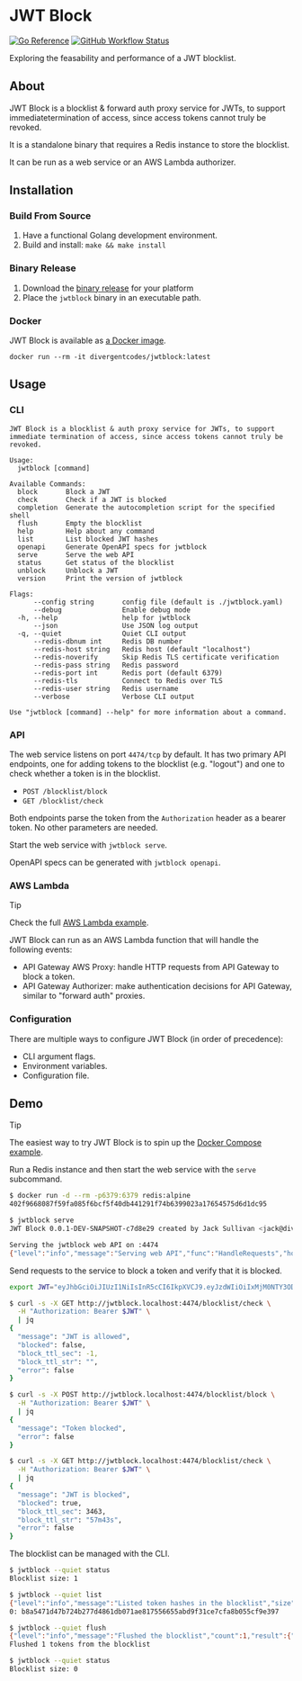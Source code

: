 # JWT Block

[![Go Reference](https://pkg.go.dev/badge/github.com/divergentcodes/jwtblock.svg)](https://pkg.go.dev/github.com/divergentcodes/jwtblock)
[![GitHub Workflow Status](https://img.shields.io/github/actions/workflow/status/DivergentCodes/jwtblock/release.yaml?style=flat-square)](https://github.com/DivergentCodes/jwtblock/actions?query=workflow%3Arelease)

Exploring the feasability and performance of a JWT blocklist.

## About

JWT Block is a blocklist & forward auth proxy service for JWTs, to support
immediatetermination of access, since access tokens cannot truly be revoked.

It is a standalone binary that requires a Redis instance to store the blocklist.

It can be run as a web service or an AWS Lambda authorizer.

## Installation

### Build From Source

1. Have a functional Golang development environment.
2. Build and install: `make && make install`

### Binary Release

1. Download the [binary release](https://github.com/DivergentCodes/jwtblock/releases)
for your platform
2. Place the `jwtblock` binary in an executable path.

### Docker

JWT Block is available as [a Docker image](https://hub.docker.com/r/divergentcodes/jwtblock).

```
docker run --rm -it divergentcodes/jwtblock:latest
```

## Usage

### CLI

```
JWT Block is a blocklist & auth proxy service for JWTs, to support immediate termination of access, since access tokens cannot truly be revoked.

Usage:
  jwtblock [command]

Available Commands:
  block       Block a JWT
  check       Check if a JWT is blocked
  completion  Generate the autocompletion script for the specified shell
  flush       Empty the blocklist
  help        Help about any command
  list        List blocked JWT hashes
  openapi     Generate OpenAPI specs for jwtblock
  serve       Serve the web API
  status      Get status of the blocklist
  unblock     Unblock a JWT
  version     Print the version of jwtblock

Flags:
      --config string       config file (default is ./jwtblock.yaml)
      --debug               Enable debug mode
  -h, --help                help for jwtblock
      --json                Use JSON log output
  -q, --quiet               Quiet CLI output
      --redis-dbnum int     Redis DB number
      --redis-host string   Redis host (default "localhost")
      --redis-noverify      Skip Redis TLS certificate verification
      --redis-pass string   Redis password
      --redis-port int      Redis port (default 6379)
      --redis-tls           Connect to Redis over TLS
      --redis-user string   Redis username
      --verbose             Verbose CLI output

Use "jwtblock [command] --help" for more information about a command.
```

### API

The web service listens on port `4474/tcp` by default. It has two primary
API endpoints, one for adding tokens to the blocklist (e.g. "logout") and
one to check whether a token is in the blocklist.

- `POST /blocklist/block`
- `GET /blocklist/check`

Both endpoints parse the token from the `Authorization` header as a
bearer token. No other parameters are needed.

Start the web service with `jwtblock serve`.

OpenAPI specs can be generated with `jwtblock openapi`.

### AWS Lambda

> [!TIP]
> Check the full [AWS Lambda example](./examples/aws-lambda-authorizer/README.md).

JWT Block can run as an AWS Lambda function that will handle the following events:
- API Gateway AWS Proxy: handle HTTP requests from API Gateway to block a token.
- API Gateway Authorizer: make authentication decisions for API Gateway, similar to "forward auth" proxies.

### Configuration

There are multiple ways to configure JWT Block (in order of precedence):
- CLI argument flags.
- Environment variables.
- Configuration file.

## Demo

> [!TIP]
> The easiest way to try JWT Block is to spin up the [Docker Compose example](./examples/docker-compose/README.md).

Run a Redis instance and then start the web service with the `serve` subcommand.

```sh
$ docker run -d --rm -p6379:6379 redis:alpine
402f9668087f59fa085f6bcf5f40db441291f74b6399023a17654575d6d1dc95

$ jwtblock serve
JWT Block 0.0.1-DEV-SNAPSHOT-c7d8e29 created by Jack Sullivan <jack@divergent.codes>

Serving the jwtblock web API on :4474
{"level":"info","message":"Serving web API","func":"HandleRequests","host":"","port":4474}
```

Send requests to the service to block a token and verify that it is blocked.

```sh
export JWT="eyJhbGciOiJIUzI1NiIsInR5cCI6IkpXVCJ9.eyJzdWIiOiIxMjM0NTY3ODkwIiwibmFtZSI6IkpvaG4gRG9lIiwiaWF0IjoxNzIyNzIyODg4LCJleHAiOjE3MjI3MjY0ODh9.jPZiGRRudxPAku-FBiWHrxyn95Zj01Pm6ZiUw097fcE"

$ curl -s -X GET http://jwtblock.localhost:4474/blocklist/check \
  -H "Authorization: Bearer $JWT" \
  | jq
{
  "message": "JWT is allowed",
  "blocked": false,
  "block_ttl_sec": -1,
  "block_ttl_str": "",
  "error": false
}

$ curl -s -X POST http://jwtblock.localhost:4474/blocklist/block \
  -H "Authorization: Bearer $JWT" \
  | jq
{
  "message": "Token blocked",
  "error": false
}

$ curl -s -X GET http://jwtblock.localhost:4474/blocklist/check \
  -H "Authorization: Bearer $JWT" \
  | jq
{
  "message": "JWT is blocked",
  "blocked": true,
  "block_ttl_sec": 3463,
  "block_ttl_str": "57m43s",
  "error": false
}
```

The blocklist can be managed with the CLI.

```sh
$ jwtblock --quiet status
Blocklist size: 1

$ jwtblock --quiet list
{"level":"info","message":"Listed token hashes in the blocklist","size":1}
0: b8a5471d47b724b277d4861db071ae817556655abd9f31ce7cfa8b055cf9e397

$ jwtblock --quiet flush
{"level":"info","message":"Flushed the blocklist","count":1,"result":{"message":"OK","count":1,"error":false}}
Flushed 1 tokens from the blocklist

$ jwtblock --quiet status
Blocklist size: 0
```
